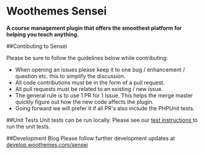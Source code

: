 # Woothemes Sensei

**A course management plugin that offers the smoothest platform for helping you teach anything.**

##Contibuting to Sensei

Please be sure to follow the guidelines below while contributing:

- When opening an issues please keep it to one bug / enhancement / question etc. this to simplify the discussion.
- All code contributions must be in the form of a pull request. 
- All pull requests must be related to an existing / new issue.
- The general rule is to use 1 PR for 1 Issue. This helps the merge master quickly figure out how the new code affects the plugin.
- Going forward we will prefer it if all PR's also include the PHPUnit tests.

##Unit Tests
Unit tests can be run locally. Please see our [ test instructions ](https://github.com/woothemes/sensei/tree/master/tests) to run the unit tests.


##Development Blog
Please follow further development updates at [develop.woothemes.com/sensei]( http://develop.woothemes.com/sensei )